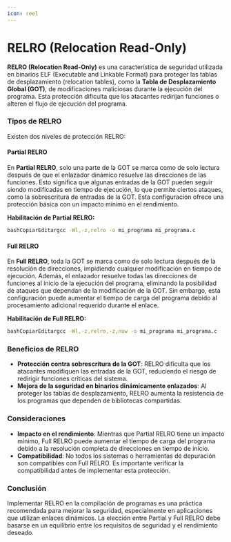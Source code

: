 ```yaml
---
icon: reel
---
```


# RELRO (Relocation Read-Only)

**RELRO (Relocation Read-Only)** es una característica de seguridad utilizada en binarios ELF (Executable and Linkable Format) para proteger las tablas de desplazamiento (relocation tables), como la **Tabla de Desplazamiento Global (GOT)**, de modificaciones maliciosas durante la ejecución del programa. Esta protección dificulta que los atacantes redirijan funciones o alteren el flujo de ejecución del programa.

### Tipos de RELRO

Existen dos niveles de protección RELRO:

#### Partial RELRO

En **Partial RELRO**, solo una parte de la GOT se marca como de solo lectura después de que el enlazador dinámico resuelve las direcciones de las funciones. Esto significa que algunas entradas de la GOT pueden seguir siendo modificadas en tiempo de ejecución, lo que permite ciertos ataques, como la sobrescritura de entradas de la GOT. Esta configuración ofrece una protección básica con un impacto mínimo en el rendimiento.

**Habilitación de Partial RELRO:**

```bash
bashCopiarEditargcc -Wl,-z,relro -o mi_programa mi_programa.c
```

#### Full RELRO

En **Full RELRO**, toda la GOT se marca como de solo lectura después de la resolución de direcciones, impidiendo cualquier modificación en tiempo de ejecución. Además, el enlazador resuelve todas las direcciones de funciones al inicio de la ejecución del programa, eliminando la posibilidad de ataques que dependan de la modificación de la GOT. Sin embargo, esta configuración puede aumentar el tiempo de carga del programa debido al procesamiento adicional requerido durante el enlace.

**Habilitación de Full RELRO:**

```bash
bashCopiarEditargcc -Wl,-z,relro,-z,now -o mi_programa mi_programa.c
```

### Beneficios de RELRO

* **Protección contra sobrescritura de la GOT**: RELRO dificulta que los atacantes modifiquen las entradas de la GOT, reduciendo el riesgo de redirigir funciones críticas del sistema.
* **Mejora de la seguridad en binarios dinámicamente enlazados**: Al proteger las tablas de desplazamiento, RELRO aumenta la resistencia de los programas que dependen de bibliotecas compartidas.

### Consideraciones

* **Impacto en el rendimiento**: Mientras que Partial RELRO tiene un impacto mínimo, Full RELRO puede aumentar el tiempo de carga del programa debido a la resolución completa de direcciones en tiempo de inicio.
* **Compatibilidad**: No todos los sistemas o herramientas de depuración son compatibles con Full RELRO. Es importante verificar la compatibilidad antes de implementar esta protección.

### Conclusión

Implementar RELRO en la compilación de programas es una práctica recomendada para mejorar la seguridad, especialmente en aplicaciones que utilizan enlaces dinámicos. La elección entre Partial y Full RELRO debe basarse en un equilibrio entre los requisitos de seguridad y el rendimiento deseado.
